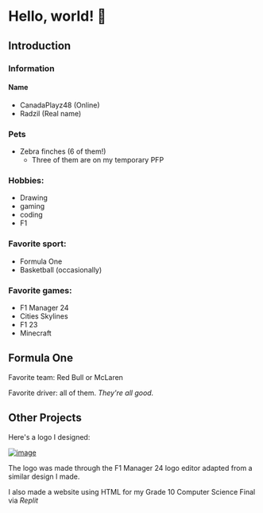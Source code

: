 # Hello, world! 👋

## Introduction

### Information
  #### Name
  - CanadaPlayz48 (Online)
  - Radzil (Real name)

### Pets
  - Zebra finches (6 of them!)
      - Three of them are on my temporary PFP

### Hobbies:
  - Drawing
  - gaming
  - coding
  - F1

### Favorite sport:
  - Formula One
  - Basketball (occasionally)

### Favorite games: 
  - F1 Manager 24
  - Cities Skylines
  - F1 23
  - Minecraft

## Formula One
Favorite team: Red Bull or McLaren

Favorite driver: all of them. <i> They're all good.</i>

## Other Projects
Here's a logo I designed:

<a href="https://ibb.co/ypWBn6r"><img src="https://i.ibb.co/ypWBn6r/image.png" alt="image"></a>

The logo was made through the F1 Manager 24 logo editor adapted from a similar design I made.

I also made a website using HTML for my Grade 10 Computer Science Final via <i>Replit</i>
